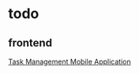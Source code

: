 # todo

## frontend
[Task Management Mobile Application](https://github.com/ashok0001/todo-react-native)
